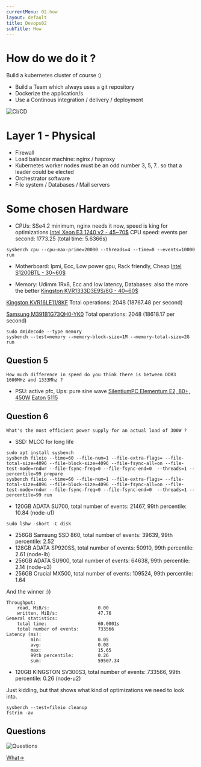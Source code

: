 ```yaml
---
currentMenu: 02.how
layout: default
title: Devops02
subTitle: How
---
```


# How do we do it ?

Build a kubernetes cluster of course :)

- Build a Team which always uses a git repository
- Dockerize the application/s
- Use a Continous integration / delivery / deployment

![CI/CD](https://raw.githubusercontent.com/c4xp/Devops02/master/assets/cicd.jpg)

# Layer 1 - Physical

- Firewall
- Load balancer machine: nginx / haproxy
- Kubernetes worker nodes must be an odd number 3, 5, 7.. so that a leader could be elected
- Orchestrator software
- File system / Databases / Mail servers

# Some chosen Hardware

- CPUs: SSe4.2 minimum, nginx needs it now, speed is king for optimizations
[Intel Xeon E3 1240 v2 - 45~70$](https://ark.intel.com/content/www/us/en/ark/products/65730/intel-xeon-processor-e3-1240-v2-8m-cache-3-40-ghz.html)
CPU speed: events per second: 1773.25 (total time: 5.6366s)

```
sysbench cpu --cpu-max-prime=20000 --threads=4 --time=0 --events=10000 run
```

- Motherboard: Ipmi, Ecc, Low power gpu, Rack friendly, Cheap
[Intel S1200BTL - 30~60$](https://ark.intel.com/content/www/us/en/ark/products/53557/intel-server-board-s1200btl.html)

- Memory: Udimm 1Rx8, Ecc and low latency, Databases: also the more the better
[Kingston KVR1333D3E9S/8G - 40~60$](https://www.kingston.com/datasheets/kvr1333d3e9s_8g.pdf)

[Kingston KVR16LE11/8KF](https://www.kingston.com/dataSheets/KVR16LE11_8KF.pdf)
Total operations: 2048 (18767.48 per second)

[Samsung M391B1G73QH0-YK0](https://www.samsung.com/semiconductor/global.semi/file/resource/2017/11/DS_DDR3_4Gb_Q_die_UDIMM_135V_Rev10-0.pdf)
Total operations: 2048 (18618.17 per second)

```
sudo dmidecode --type memory
sysbench --test=memory --memory-block-size=1M --memory-total-size=2G run
```

## Question 5

```
How much difference in speed do you think there is between DDR3 1600MHz and 1333Mhz ?
```

- PSU: active pfc, Ups: pure sine wave
[SilentiumPC Elementum E2, 80+, 450W](https://www.pcgarage.ro/surse/SilentiumPC/elementum-e2-80-plus-450w/)
[Eaton 5115](http://powerquality.eaton.com/Products-services/Backup-Power-UPS/5115-eol.aspx)

## Question 6

```
What's the most efficient power supply for an actual load of 300W ?
```

- SSD: MLCC for long life

```
sudo apt install sysbench
sysbench fileio --time=60 --file-num=1 --file-extra-flags= --file-total-size=4096 --file-block-size=4096 --file-fsync-all=on --file-test-mode=rndwr --file-fsync-freq=0 --file-fsync-end=0  --threads=1 --percentile=99 prepare
sysbench fileio --time=60 --file-num=1 --file-extra-flags= --file-total-size=4096 --file-block-size=4096 --file-fsync-all=on --file-test-mode=rndwr --file-fsync-freq=0 --file-fsync-end=0  --threads=1 --percentile=99 run
```

- 120GB ADATA SU700, total number of events: 21467, 99th percentile: 10.84 (node-u1)

```
sudo lshw -short -C disk
```

- 256GB Samsung SSD 860, total number of events: 39639, 99th percentile: 2.52
- 128GB ADATA SP920SS, total number of events: 50910, 99th percentile: 2.61 (node-lb)
- 256GB ADATA SU900, total number of events: 64638, 99th percentile: 2.14 (node-u3)
- 256GB Crucial MX500, total number of events: 109524, 99th percentile: 1.64

And the winner :))

```
Throughput:
    read, MiB/s:                  0.00
    written, MiB/s:               47.76
General statistics:
    total time:                   60.0001s
    total number of events:       733566
Latency (ms):
         min:                     0.05
         avg:                     0.08
         max:                     15.65
         99th percentile:         0.26
         sum:                     59507.34
```

- 120GB KINGSTON SV300S3, total number of events: 733566, 99th percentile: 0.26 (node-u2)

Just kidding, but that shows what kind of optimizations we need to look into.

```
sysbench --test=fileio cleanup
fstrim -av
```

## Questions

![Questions](https://raw.githubusercontent.com/c4xp/Devops02/master/assets/questions.jpg)

[What→](03.what.md)
